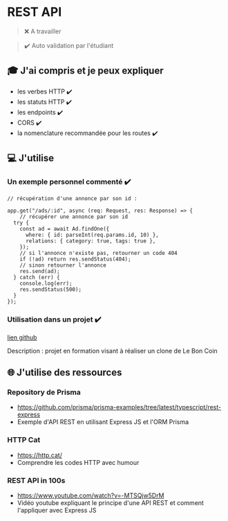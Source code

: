 # REST API

> ❌ A travailler

> ✔️ Auto validation par l'étudiant

## 🎓 J'ai compris et je peux expliquer

- les verbes HTTP ✔️
- les statuts HTTP ✔️
- les endpoints ✔️
- CORS ✔️
- la nomenclature recommandée pour les routes ✔️

## 💻 J'utilise

### Un exemple personnel commenté ✔️

```
// récupération d'une annonce par son id :

app.get("/ads/:id", async (req: Request, res: Response) => {
    // récupérer une annonce par son id
  try {
    const ad = await Ad.findOne({
      where: { id: parseInt(req.params.id, 10) },
      relations: { category: true, tags: true },
    });
    // si l'annonce n'existe pas, retourner un code 404
    if (!ad) return res.sendStatus(404);
    // sinon retourner l'annonce
    res.send(ad);
  } catch (err) {
    console.log(err);
    res.sendStatus(500);
  }
});
```

### Utilisation dans un projet ✔️

[lien github](https://github.com/ComicScrip/the-good-corner-nov23/blob/crud-categories/backend/src/index.ts)

Description : projet en formation visant à réaliser un clone de Le Bon Coin

## 🌐 J'utilise des ressources

### Repository de Prisma

- https://github.com/prisma/prisma-examples/tree/latest/typescript/rest-express
- Exemple d'API REST en utilisant Express JS et l'ORM Prisma

### HTTP Cat

- https://http.cat/
- Comprendre les codes HTTP avec humour

### REST API in 100s

- https://www.youtube.com/watch?v=-MTSQjw5DrM
- Vidéo youtube expliquant le principe d'une API REST et comment l'appliquer avec Express JS
